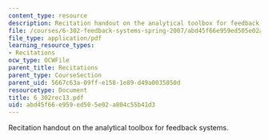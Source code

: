 ```yaml
---
content_type: resource
description: Recitation handout on the analytical toolbox for feedback systems.
file: /courses/6-302-feedback-systems-spring-2007/abd45f66e959ed505e02a804c55b41d3_6_302rec13.pdf
file_type: application/pdf
learning_resource_types:
- Recitations
ocw_type: OCWFile
parent_title: Recitations
parent_type: CourseSection
parent_uid: 5667c63a-09ff-e158-1e89-d49a0035050d
resourcetype: Document
title: 6_302rec13.pdf
uid: abd45f66-e959-ed50-5e02-a804c55b41d3
---
```

Recitation handout on the analytical toolbox for feedback systems.

